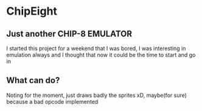 # ChipEight 
## Just another CHIP-8 EMULATOR
I started this project for a weekend that I was bored, I was interesting in emulation always and I thought that now it could be the time to start and go in

## What can do?
Noting for the moment, just draws badly the sprites xD, maybe(for sure) because a bad opcode implemented 
